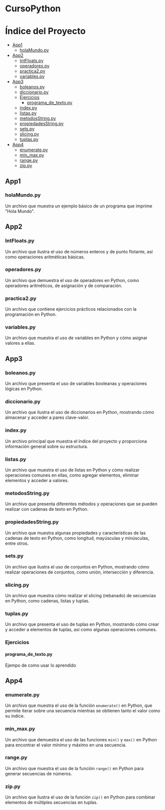 # CursoPython
# Índice del Proyecto

- [App1](#app1)
  - [holaMundo.py](#holamundopy)
- [App2](#app2)
  - [IntFloats.py](#intfloatspy)
  - [operadores.py](#operadorespy)
  - [practica2.py](#practica2py)
  - [variables.py](#variablespy)
- [App3](#app3)
  - [boleanos.py](#boleanospy)
  - [diccionario.py](#diccionariopy)
  - [Ejercicios](#ejercicios)
    - [programa_de_texto.py](#programa_de_textopy)
  - [index.py](#indexpy)
  - [listas.py](#listaspy)
  - [metodosString.py](#metodosstringpy)
  - [propiedadesString.py](#propiedadesstringpy)
  - [sets.py](#setspy)
  - [slicing.py](#slicingpy)
  - [tuplas.py](#tuplaspy)
- [App4](#app4)
  - [enumerate.py](#enumeratepy)
  - [min_max.py](#min_maxpy)
  - [range.py](#rangepy)
  - [zip.py](#zippy)

## App1

### holaMundo.py

Un archivo que muestra un ejemplo básico de un programa que imprime "Hola Mundo".

## App2

### IntFloats.py

Un archivo que ilustra el uso de números enteros y de punto flotante, así como operaciones aritméticas básicas.

### operadores.py

Un archivo que demuestra el uso de operadores en Python, como operadores aritméticos, de asignación y de comparación.

### practica2.py

Un archivo que contiene ejercicios prácticos relacionados con la programación en Python.

### variables.py

Un archivo que muestra el uso de variables en Python y cómo asignar valores a ellas.

## App3

### boleanos.py

Un archivo que presenta el uso de variables booleanas y operaciones lógicas en Python.

### diccionario.py

Un archivo que ilustra el uso de diccionarios en Python, mostrando cómo almacenar y acceder a pares clave-valor.

### index.py

Un archivo principal que muestra el índice del proyecto y proporciona información general sobre su estructura.

### listas.py

Un archivo que muestra el uso de listas en Python y cómo realizar operaciones comunes en ellas, como agregar elementos, eliminar elementos y acceder a valores.

### metodosString.py

Un archivo que presenta diferentes métodos y operaciones que se pueden realizar con cadenas de texto en Python.

### propiedadesString.py

Un archivo que muestra algunas propiedades y características de las cadenas de texto en Python, como longitud, mayúsculas y minúsculas, entre otros.

### sets.py

Un archivo que ilustra el uso de conjuntos en Python, mostrando cómo realizar operaciones de conjuntos, como unión, intersección y diferencia.

### slicing.py

Un archivo que muestra cómo realizar el slicing (rebanado) de secuencias en Python, como cadenas, listas y tuplas.

### tuplas.py

Un archivo que presenta el uso de tuplas en Python, mostrando cómo crear y acceder a elementos de tuplas, así como algunas operaciones comunes.

### Ejercicios

#### programa_de_texto.py

Ejempo de como usar lo aprendido

## App4

### enumerate.py

Un archivo que muestra el uso de la función `enumerate()` en Python, que permite iterar sobre una secuencia mientras se obtienen tanto el valor como su índice.

### min_max.py

Un archivo que demuestra el uso de las funciones `min()` y `max()` en Python para encontrar el valor mínimo y máximo en una secuencia.

### range.py

Un archivo que muestra el uso de la función `range()` en Python para generar secuencias de números.

### zip.py

Un archivo que ilustra el uso de la función `zip()` en Python para combinar elementos de múltiples secuencias en tuplas.
